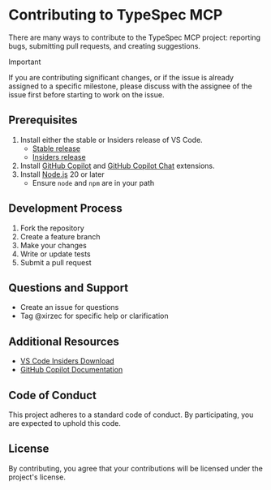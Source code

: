 # Contributing to TypeSpec MCP

There are many ways to contribute to the TypeSpec MCP project: reporting bugs, submitting pull requests, and creating suggestions.

> [!IMPORTANT]
> If you are contributing significant changes, or if the issue is already assigned to a specific milestone, please discuss with the assignee of the issue first before starting to work on the issue.

## Prerequisites

1. Install either the stable or Insiders release of VS Code.
   - [Stable release](https://code.visualstudio.com/download)
   - [Insiders release](https://code.visualstudio.com/insiders)
2. Install [GitHub Copilot](https://marketplace.visualstudio.com/items?itemName=GitHub.copilot) and [GitHub Copilot Chat](https://marketplace.visualstudio.com/items?itemName=GitHub.copilot-chat) extensions.
3. Install [Node.js](https://nodejs.org/en/download) 20 or later
   - Ensure `node` and `npm` are in your path

## Development Process

1. Fork the repository
2. Create a feature branch
3. Make your changes
4. Write or update tests
5. Submit a pull request

## Questions and Support

- Create an issue for questions
- Tag @xirzec for specific help or clarification

## Additional Resources

- [VS Code Insiders Download](https://code.visualstudio.com/insiders/)
- [GitHub Copilot Documentation](https://docs.github.com/en/copilot)

## Code of Conduct

This project adheres to a standard code of conduct. By participating, you are expected to uphold this code.

## License

By contributing, you agree that your contributions will be licensed under the project's license.
